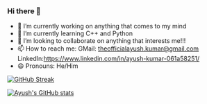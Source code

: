 ### Hi there 👋

<!--
**AyushK0808/AyushK0808** is a ✨ _special_ ✨ repository because its `README.md` (this file) appears on your GitHub profile.

Here are some ideas to get you started:

- 🔭 I’m currently working on anything that comes to my mind
- 🌱 I’m currently learning C++ and Python
- 👯 I’m looking to collaborate on anything that interests me!!!
- 📫 How to reach me: GMail: theofficialayush.kumar@gmail.com
                      Lin
- 😄 Pronouns: He/Him
- ⚡ Fun fact: ...
-->

- 🔭 I’m currently working on anything that comes to my mind
- 🌱 I’m currently learning C++ and Python
- 👯 I’m looking to collaborate on anything that interests me!!!
- 📫 How to reach me: GMail: theofficialayush.kumar@gmail.com
                      LinkedIn:https://www.linkedin.com/in/ayush-kumar-061a58251/
- 😄 Pronouns: He/Him

[![GitHub Streak](https://streak-stats.demolab.com/?user=AyushK0808&theme=gotham)](https://git.io/streak-stats)

[![Ayush's GitHub stats](https://github-readme-stats.vercel.app/api?username=AyushK0808)](https://github.com/AyushK0808/github-readme-stats)
